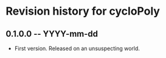 # Revision history for cycloPoly

## 0.1.0.0 -- YYYY-mm-dd

* First version. Released on an unsuspecting world.
